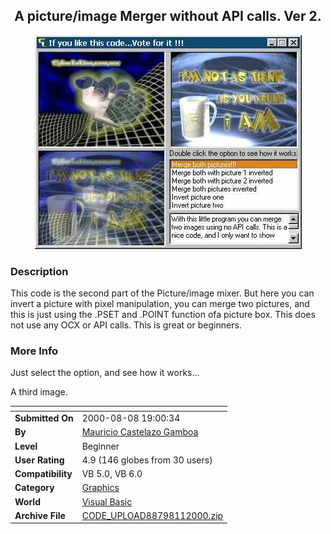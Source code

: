 ﻿<div align="center">

## A picture/image Merger without API calls\. Ver 2\.

<img src="PIC2000811214231528.jpg">
</div>

### Description

This code is the second part of the Picture/image mixer. But here you can invert a picture with pixel manipulation, you can merge two pictures, and this is just using the .PSET and .POINT function ofa picture box. This does not use any OCX or API calls. This is great or beginners.
 
### More Info
 
Just select the option, and see how it works...

A third image.


<span>             |<span>
---                |---
**Submitted On**   |2000-08-08 19:00:34
**By**             |[Mauricio Castelazo Gamboa](https://github.com/Planet-Source-Code/PSCIndex/blob/master/ByAuthor/mauricio-castelazo-gamboa.md)
**Level**          |Beginner
**User Rating**    |4.9 (146 globes from 30 users)
**Compatibility**  |VB 5\.0, VB 6\.0
**Category**       |[Graphics](https://github.com/Planet-Source-Code/PSCIndex/blob/master/ByCategory/graphics__1-46.md)
**World**          |[Visual Basic](https://github.com/Planet-Source-Code/PSCIndex/blob/master/ByWorld/visual-basic.md)
**Archive File**   |[CODE\_UPLOAD88798112000\.zip](https://github.com/Planet-Source-Code/mauricio-castelazo-gamboa-a-picture-image-merger-without-api-calls-ver-2__1-10616/archive/master.zip)









